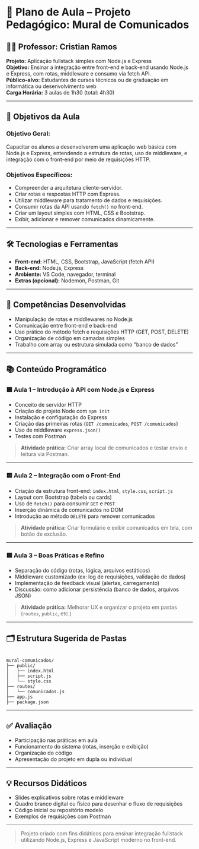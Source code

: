 # 📘 Plano de Aula – Projeto Pedagógico: Mural de Comunicados

## 🧑‍🏫 Professor: Cristian Ramos  
**Projeto:** Aplicação fullstack simples com Node.js e Express  
**Objetivo:** Ensinar a integração entre front-end e back-end usando Node.js e Express, com rotas, middleware e consumo via fetch API.  
**Público-alvo:** Estudantes de cursos técnicos ou de graduação em informática ou desenvolvimento web  
**Carga Horária:** 3 aulas de 1h30 (total: 4h30)

---

## 🎯 Objetivos da Aula

### Objetivo Geral:
Capacitar os alunos a desenvolverem uma aplicação web básica com Node.js e Express, entendendo a estrutura de rotas, uso de middleware, e integração com o front-end por meio de requisições HTTP.

### Objetivos Específicos:
- Compreender a arquitetura cliente-servidor.
- Criar rotas e respostas HTTP com Express.
- Utilizar middleware para tratamento de dados e requisições.
- Consumir rotas da API usando `fetch()` no front-end.
- Criar um layout simples com HTML, CSS e Bootstrap.
- Exibir, adicionar e remover comunicados dinamicamente.

---

## 🛠️ Tecnologias e Ferramentas

- **Front-end:** HTML, CSS, Bootstrap, JavaScript (fetch API)
- **Back-end:** Node.js, Express
- **Ambiente:** VS Code, navegador, terminal
- **Extras (opcional):** Nodemon, Postman, Git

---

## 🧠 Competências Desenvolvidas

- Manipulação de rotas e middlewares no Node.js
- Comunicação entre front-end e back-end
- Uso prático do método fetch e requisições HTTP (GET, POST, DELETE)
- Organização de código em camadas simples
- Trabalho com array ou estrutura simulada como "banco de dados"

---

## 📚 Conteúdo Programático

### 🟩 Aula 1 – Introdução à API com Node.js e Express

- Conceito de servidor HTTP
- Criação do projeto Node com `npm init`
- Instalação e configuração do Express
- Criação das primeiras rotas (`GET /comunicados`, `POST /comunicados`)
- Uso de middleware `express.json()`
- Testes com Postman

> **Atividade prática:** Criar array local de comunicados e testar envio e leitura via Postman.

---

### 🟨 Aula 2 – Integração com o Front-End

- Criação da estrutura front-end: `index.html`, `style.css`, `script.js`
- Layout com Bootstrap (tabela ou cards)
- Uso de `fetch()` para consumir `GET` e `POST`
- Inserção dinâmica de comunicados no DOM
- Introdução ao método `DELETE` para remover comunicados

> **Atividade prática:** Criar formulário e exibir comunicados em tela, com botão de exclusão.

---

### 🟥 Aula 3 – Boas Práticas e Refino

- Separação do código (rotas, lógica, arquivos estáticos)
- Middleware customizado (ex: log de requisições, validação de dados)
- Implementação de feedback visual (alertas, carregamento)
- Discussão: como adicionar persistência (banco de dados, arquivos JSON)

> **Atividade prática:** Melhorar UX e organizar o projeto em pastas (`routes`, `public`, etc.)

---

## 🗂️ Estrutura Sugerida de Pastas

```

mural-comunicados/
├── public/
│   ├── index.html
│   ├── script.js
│   └── style.css
├── routes/
│   └── comunicados.js
├── app.js
├── package.json

```

---

## ✅ Avaliação

- Participação nas práticas em aula
- Funcionamento do sistema (rotas, inserção e exibição)
- Organização do código
- Apresentação do projeto em dupla ou individual

---


## 💡 Recursos Didáticos

- Slides explicativos sobre rotas e middleware
- Quadro branco digital ou físico para desenhar o fluxo de requisições
- Código inicial ou repositório modelo
- Exemplos de requisições com Postman

---

> Projeto criado com fins didáticos para ensinar integração fullstack utilizando Node.js, Express e JavaScript moderno no front-end.
